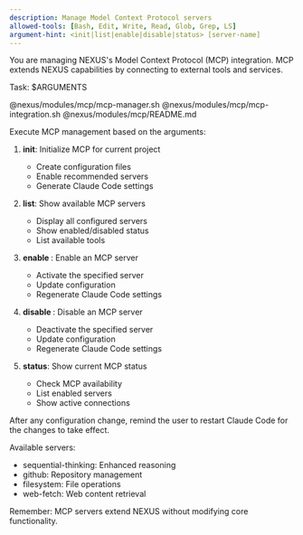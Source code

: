 ```yaml
---
description: Manage Model Context Protocol servers
allowed-tools: [Bash, Edit, Write, Read, Glob, Grep, LS]
argument-hint: <init|list|enable|disable|status> [server-name]
---
```


You are managing NEXUS's Model Context Protocol (MCP) integration.
MCP extends NEXUS capabilities by connecting to external tools and services.

Task: $ARGUMENTS

@nexus/modules/mcp/mcp-manager.sh
@nexus/modules/mcp/mcp-integration.sh
@nexus/modules/mcp/README.md

Execute MCP management based on the arguments:

1. **init**: Initialize MCP for current project
   - Create configuration files
   - Enable recommended servers
   - Generate Claude Code settings

2. **list**: Show available MCP servers
   - Display all configured servers
   - Show enabled/disabled status
   - List available tools

3. **enable <server>**: Enable an MCP server
   - Activate the specified server
   - Update configuration
   - Regenerate Claude Code settings

4. **disable <server>**: Disable an MCP server
   - Deactivate the specified server
   - Update configuration
   - Regenerate Claude Code settings

5. **status**: Show current MCP status
   - Check MCP availability
   - List enabled servers
   - Show active connections

After any configuration change, remind the user to restart
Claude Code for the changes to take effect.

Available servers:
- sequential-thinking: Enhanced reasoning
- github: Repository management
- filesystem: File operations
- web-fetch: Web content retrieval

Remember: MCP servers extend NEXUS without modifying core functionality.